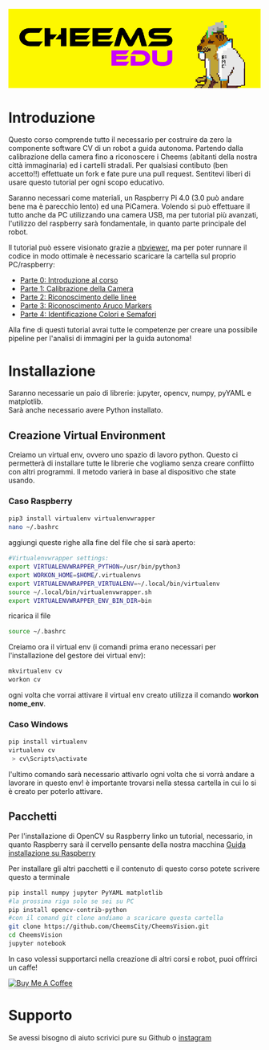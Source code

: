 
![](part0/img/CheemsBanner.png)
# Introduzione
Questo corso comprende tutto il necessario per costruire da zero la componente software CV di un robot a guida autonoma.
Partendo dalla calibrazione della camera fino a riconoscere i Cheems (abitanti della nostra città immaginaria) ed i cartelli stradali.
Per qualsiasi contibuto (ben accetto!!) effettuate un fork e fate pure una pull request.
Sentitevi liberi di usare questo tutorial per ogni scopo educativo.

Saranno necessari come materiali, un Raspberry Pi 4.0 (3.0 può andare bene ma è parecchio lento) ed una PiCamera.
Volendo si può effettuare il tutto anche da PC utilizzando una camera USB, ma per tutorial più avanzati, l'utilizzo del raspberry sarà fondamentale, 
in quanto parte principale del robot.

Il tutorial può essere visionato grazie a [nbviewer](http://nbviewer.jupyter.org), ma per poter runnare il codice in modo ottimale è necessario scaricare la cartella sul proprio PC/raspberry:
* [Parte 0: Introduzione al corso](https://github.com/CheemsCity/CheemsVision/blob/main/CheemsVision-Part0-Introduction.ipynb)
* [Parte 1: Calibrazione della Camera](https://github.com/CheemsCity/CheemsVision/blob/main/CheemsVision-Part1-Calibration.ipynb)
* [Parte 2: Riconoscimento delle linee](https://github.com/CheemsCity/CheemsVision/blob/main/CheemsVision-Part2-LineRecognition.ipynb)
* [Parte 3: Riconoscimento Aruco Markers](https://github.com/CheemsCity/CheemsVision/blob/main/CheemsVision-Part3-ArucoMarkersRecognition.ipynb)
* [Parte 4: Identificazione Colori e Semafori](https://github.com/CheemsCity/CheemsVision/blob/main/CheemsVision-Part4-StreetLightFinder.ipynb)

Alla fine di questi tutorial avrai tutte le competenze per creare una possibile pipeline per l'analisi di immagini per la guida autonoma!

# Installazione
Saranno necessarie un paio di librerie: jupyter, opencv, numpy, pyYAML e matplotlib.  
Sarà anche necessario avere Python installato.

## Creazione Virtual Environment
Creiamo un virtual env, ovvero uno spazio di lavoro python. Questo ci permetterà di installare tutte le librerie che vogliamo senza creare conflitto con  altri programmi.
Il metodo varierà in base al dispositivo che state usando.

### Caso Raspberry 
```bash
pip3 install virtualenv virtualenvwrapper
nano ~/.bashrc
```
aggiungi queste righe alla fine del file che si sarà aperto:  
```bash
#Virtualenvwrapper settings:
export VIRTUALENVWRAPPER_PYTHON=/usr/bin/python3
export WORKON_HOME=$HOME/.virtualenvs
export VIRTUALENVWRAPPER_VIRTUALENV=~/.local/bin/virtualenv
source ~/.local/bin/virtualenvwrapper.sh
export VIRTUALENVWRAPPER_ENV_BIN_DIR=bin
```
ricarica il file
```bash
source ~/.bashrc
```
Creiamo ora il virtual env (i comandi prima erano necessari per l'installazione del gestore dei virtual env):
```bash
mkvirtualenv cv
workon cv
```
ogni volta che vorrai attivare il virtual env creato utilizza il comando **workon nome_env**.  

### Caso Windows 
```bash
pip install virtualenv 
virtualenv cv
 > cv\Scripts\activate
```
l'ultimo comando sarà necessario attivarlo ogni volta che si vorrà andare a lavorare in questo env! è importante trovarsi nella stessa cartella in cui lo si è creato per  poterlo attivare.

## Pacchetti
Per l'installazione di OpenCV su Raspberry linko un tutorial, necessario, in quanto Raspberry sarà il cervello pensante della nostra macchina [Guida installazione su Raspberry](https://robu.in/installing-opencv-using-cmake-in-raspberry-pi/)


Per installare gli altri pacchetti e il contenuto di questo corso potete scrivere questo a terminale
```bash
pip install numpy jupyter PyYAML matplotlib
#la prossima riga solo se sei su PC
pip install opencv-contrib-python
#con il comand git clone andiamo a scaricare questa cartella
git clone https://github.com/CheemsCity/CheemsVision.git
cd CheemsVision
jupyter notebook
```


In caso volessi supportarci nella creazione di altri corsi e robot, puoi offrirci un caffe!

<a href="https://bmc.link/cheemscity" target="_blank"><img src="https://cdn.buymeacoffee.com/buttons/default-orange.png" alt="Buy Me A Coffee" style="height: 41px !important;width: 174px !important;box-shadow: 0px 3px 2px 0px rgba(190, 190, 190, 0.5) !important;-webkit-box-shadow: 0px 3px 2px 0px rgba(190, 190, 190, 0.5) !important;" ></a>

# Supporto

Se avessi bisogno di aiuto scrivici pure su Github o [instagram](https://www.instagram.com/cheems.city/)